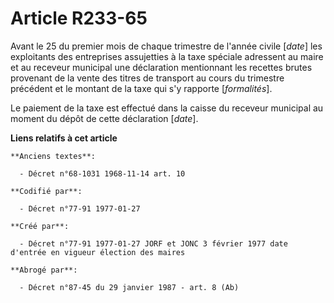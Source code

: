 # Article R233-65

Avant le 25 du premier mois de chaque trimestre de l'année civile [*date*] les exploitants des entreprises assujetties à la
taxe spéciale adressent au maire et au receveur municipal une déclaration mentionnant les recettes brutes provenant de la
vente des titres de transport au cours du trimestre précédent et le montant de la taxe qui s'y rapporte [*formalités*]. 

Le paiement de la taxe est effectué dans la caisse du receveur municipal au moment du dépôt de cette déclaration [*date*].

**Liens relatifs à cet article**

	**Anciens textes**:

	  - Décret n°68-1031 1968-11-14 art. 10

	**Codifié par**:

	  - Décret n°77-91 1977-01-27

	**Créé par**:

	  - Décret n°77-91 1977-01-27 JORF et JONC 3 février 1977 date d'entrée en vigueur élection des maires

	**Abrogé par**:

	  - Décret n°87-45 du 29 janvier 1987 - art. 8 (Ab)
